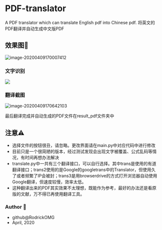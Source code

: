 # PDF-translator
A PDF translator which can translate English pdf into Chinese pdf. 将英文的PDF翻译并自动生成中文版PDF

## 效果图🚀

![image-20200409170007412](https://tva1.sinaimg.cn/large/00831rSTgy1gdnmeqw8lej310l0u0grh.jpg)

### 文字识别

![](https://tva1.sinaimg.cn/large/00831rSTly1gdnmlsrjitj30u016fb29.jpg)

### 翻译截图

![image-20200409170642103](https://tva1.sinaimg.cn/large/00831rSTly1gdnmlg51k2j30u016h159.jpg)

最后翻译完成并自动生成的PDF文件在result_pdf文件夹中

## 注意⚠️

- 选择文件的按钮很丑，请忽略。更改界面请在main.py中对应代码中进行修改
- 目前只是一个很简陋的版本，经过测试发现会出现文字被覆盖、公式乱码等情况，有时间再想办法解决
- translate.py中一共有三个翻译接口，可以自行选择。其中trans是使用的有道翻译接口；trans2使用的是Google的googletrans中的Translator，但使用久了或者频繁了IP会被封；trans3是用browserdrive的方式打开浏览器自动使用Google翻译，但速度较慢，效率太低。
- 这种翻译出来的PDF其实效果不太理想，既能作为参考，最好的办法还是看原版的文献，万不得已再使用翻译工具。

### Author 🐠

- github@RodrickOMG
- April, 2020